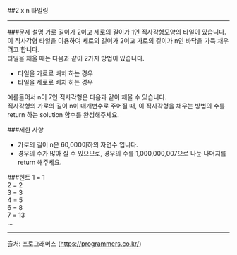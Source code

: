 ##2 x n 타일링
- - -
###문제 설명
가로 길이가 2이고 세로의 길이가 1인 직사각형모양의 타일이 있습니다.<br>
이 직사각형 타일을 이용하여 세로의 길이가 2이고 가로의 길이가 n인 바닥을 가득 채우려고 합니다.<br>
타일을 채울 때는 다음과 같이 2가지 방법이 있습니다.
 
- 타일을 가로로 배치 하는 경우
- 타일을 세로로 배치 하는 경우

예를들어서 n이 7인 직사각형은 다음과 같이 채울 수 있습니다.<br>
직사각형의 가로의 길이 n이 매개변수로 주어질 때, 이 직사각형을 채우는 방법의 수를 return 하는 solution 함수를 완성해주세요.

###제한 사항
- 가로의 길이 n은 60,000이하의 자연수 입니다.
- 경우의 수가 많아 질 수 있으므로, 경우의 수를 1,000,000,007으로 나눈 나머지를 return 해주세요.

###힌트
1 = 1<br>
2 = 2<br>
3 = 3<br>
4 = 5<br>
6 = 8<br>
7 = 13<br>
...
- - -
출처: 프로그래머스 (https://programmers.co.kr/)